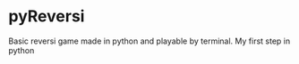 pyReversi
=========

Basic reversi game made in python and playable by terminal. My first step in python